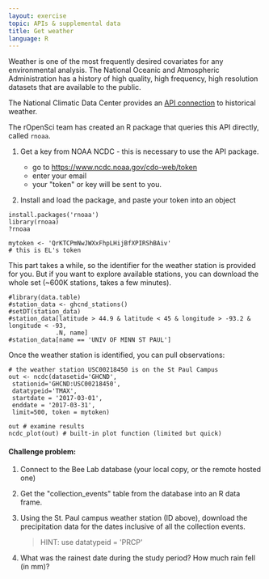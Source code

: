 ```yaml
---
layout: exercise
topic: APIs & supplemental data
title: Get weather
language: R
---
```


Weather is one of the most frequently desired covariates for any 
environmental analysis. The National Oceanic and Atmospheric Administration
has a history of high quality, high frequency, high resolution 
datasets that are available to the public. 

The National Climatic Data Center provides an [API connection](https://www.ncdc.noaa.gov/cdo-web/webservices/v2)
to historical weather. 

The rOpenSci team has created an R package that queries this API
directly, called `rnoaa`. 

1. Get a key from NOAA NCDC - this is necessary to use the API package.
	- go to https://www.ncdc.noaa.gov/cdo-web/token
	- enter your email
	- your "token" or key will be sent to you.

2. Install and load the package, and paste your token into an object

```
install.packages('rnoaa')
library(rnoaa)
?rnoaa

mytoken <- 'QrKTCPmNwJWXxFhpLHijBfXPIRShBAiv'
# this is EL's token

```

This part takes a while, so the identifier for the weather station is
provided for you. But if you want to explore available stations,
you can download the whole set (~600K stations, takes a few minutes).

```
#library(data.table)
#station_data <- ghcnd_stations()
#setDT(station_data)
#station_data[latitude > 44.9 & latitude < 45 & longitude > -93.2 & longitude < -93,
             .N, name]
#station_data[name == 'UNIV OF MINN ST PAUL']
```

Once the weather station is identified, you can pull observations:

```
# the weather station USC00218450 is on the St Paul Campus
out <- ncdc(datasetid='GHCND',
 stationid='GHCND:USC00218450',
 datatypeid='TMAX',
 startdate = '2017-03-01',
 enddate = '2017-03-31',
 limit=500, token = mytoken)

out # examine results 
ncdc_plot(out) # built-in plot function (limited but quick)

```

#### Challenge problem:

1. Connect to the Bee Lab database (your local copy, or the remote hosted one)

2. Get the "collection_events" table from the database into an R data frame.

3. Using the St. Paul campus weather station (ID above), download
the precipitation data for the dates inclusive of all the collection 
events.

	>	HINT: use datatypeid = 'PRCP'

4. What was the rainest date during the study period? How much rain
fell (in mm)?

